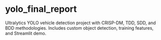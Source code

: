 # yolo_final_report
Ultralytics YOLO vehicle detection project with CRISP-DM, TDD, SDD, and BDD methodologies. Includes custom object detection, training features, and Streamlit demo.
